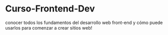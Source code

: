 # Curso-Frontend-Dev
conocer todos los fundamentos del desarrollo web front-end y cómo puede usarlos para comenzar a crear sitios web!
